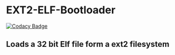 # EXT2-ELF-Bootloader

[![Codacy Badge](https://api.codacy.com/project/badge/Grade/6e2757e7835e470c99944197554e3067)](https://app.codacy.com/app/NHTHEBEST/EXT2-ELF-Bootloader?utm_source=github.com&utm_medium=referral&utm_content=NEJC-Programing/EXT2-ELF-Bootloader&utm_campaign=Badge_Grade_Dashboard)

## Loads a 32 bit Elf file form a ext2 filesystem
